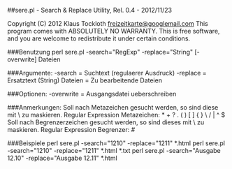 
##sere.pl - Search & Replace Utility, Rel. 0.4 - 2012/11/23

Copyright (C) 2012 Klaus Tockloth <freizeitkarte@googlemail.com>
This program comes with ABSOLUTELY NO WARRANTY. This is free software,
and you are welcome to redistribute it under certain conditions.

###Benutzung
perl sere.pl -search="RegExp" -replace="String" [-overwrite] Dateien

###Argumente:
-search  = Suchtext (regulaerer Ausdruck)
-replace = Ersatztext (String)
Dateien  = Zu bearbeitende Dateien

###Optionen:
-overwrite = Ausgangsdatei ueberschreiben

###Anmerkungen:
Soll nach Metazeichen gesucht werden, so sind diese mit \ zu maskieren.
Regular Expression Metazeichen: * + ? . ( ) [ ] { } \ / | ^ $
Soll nach Begrenzerzeichen gesucht werden, so sind dieses mit \ zu maskieren.
Regular Expression Begrenzer: #

###Beispiele
perl sere.pl -search="1210" -replace="1211" *.html
perl sere.pl -search="1210" -replace="1211" *.html *.txt
perl sere.pl -search="Ausgabe 12\.10" -replace="Ausgabe 12.11" *.html
